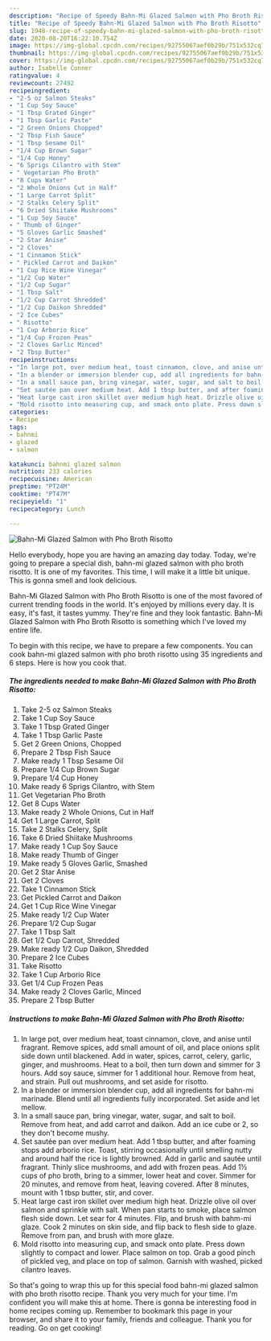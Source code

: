 ```yaml
---
description: "Recipe of Speedy Bahn-Mi Glazed Salmon with Pho Broth Risotto"
title: "Recipe of Speedy Bahn-Mi Glazed Salmon with Pho Broth Risotto"
slug: 1948-recipe-of-speedy-bahn-mi-glazed-salmon-with-pho-broth-risotto
date: 2020-08-20T16:22:10.754Z
image: https://img-global.cpcdn.com/recipes/92755067aef0b29b/751x532cq70/bahn-mi-glazed-salmon-with-pho-broth-risotto-recipe-main-photo.jpg
thumbnail: https://img-global.cpcdn.com/recipes/92755067aef0b29b/751x532cq70/bahn-mi-glazed-salmon-with-pho-broth-risotto-recipe-main-photo.jpg
cover: https://img-global.cpcdn.com/recipes/92755067aef0b29b/751x532cq70/bahn-mi-glazed-salmon-with-pho-broth-risotto-recipe-main-photo.jpg
author: Isabelle Conner
ratingvalue: 4
reviewcount: 27492
recipeingredient:
- "2-5 oz Salmon Steaks"
- "1 Cup Soy Sauce"
- "1 Tbsp Grated Ginger"
- "1 Tbsp Garlic Paste"
- "2 Green Onions Chopped"
- "2 Tbsp Fish Sauce"
- "1 Tbsp Sesame Oil"
- "1/4 Cup Brown Sugar"
- "1/4 Cup Honey"
- "6 Sprigs Cilantro with Stem"
- " Vegetarian Pho Broth"
- "8 Cups Water"
- "2 Whole Onions Cut in Half"
- "1 Large Carrot Split"
- "2 Stalks Celery Split"
- "6 Dried Shiitake Mushrooms"
- "1 Cup Soy Sauce"
- " Thumb of Ginger"
- "5 Gloves Garlic Smashed"
- "2 Star Anise"
- "2 Cloves"
- "1 Cinnamon Stick"
- " Pickled Carrot and Daikon"
- "1 Cup Rice Wine Vinegar"
- "1/2 Cup Water"
- "1/2 Cup Sugar"
- "1 Tbsp Salt"
- "1/2 Cup Carrot Shredded"
- "1/2 Cup Daikon Shredded"
- "2 Ice Cubes"
- " Risotto"
- "1 Cup Arborio Rice"
- "1/4 Cup Frozen Peas"
- "2 Cloves Garlic Minced"
- "2 Tbsp Butter"
recipeinstructions:
- "In large pot, over medium heat, toast cinnamon, clove, and anise until fragrant. Remove spices, add small amount of oil, and place onions split side down until blackened. Add in water, spices, carrot, celery, garlic, ginger, and mushrooms. Heat to a boil, then turn down and simmer for 3 hours. Add soy sauce, simmer for 1 additional hour. Remove from heat, and strain. Pull out mushrooms, and set aside for risotto."
- "In a blender or immersion blender cup, add all ingredients for bahn-mi marinade. Blend until all ingredients fully incorporated. Set aside and let mellow."
- "In a small sauce pan, bring vinegar, water, sugar, and salt to boil. Remove from heat, and add carrot and daikon. Add an ice cube or 2, so they don&#39;t become mushy."
- "Set sautée pan over medium heat. Add 1 tbsp butter, and after foaming stops add arborio rice. Toast, stirring occasionally until smelling nutty and around half the rice is lightly browned. Add in garlic and sautée until fragrant. Thinly slice mushrooms, and add with frozen peas. Add 1½ cups of pho broth, bring to a simmer, lower heat and cover. Simmer for 20 minutes, and remove from heat, leaving covered. After 8 minutes, mount with 1 tbsp butter, stir, and cover."
- "Heat large cast iron skillet over medium high heat. Drizzle olive oil over salmon and sprinkle with salt. When pan starts to smoke, place salmon flesh side down. Let sear for 4 minutes. Flip, and brush with bahm-mi glaze. Cook 2 minutes on skin side, and flip back to flesh side to glaze. Remove from pan, and brush with more glaze."
- "Mold risotto into measuring cup, and smack onto plate. Press down slightly to compact and lower. Place salmon on top. Grab a good pinch of pickled veg, and place on top of salmon. Garnish with washed, picked cilantro leaves."
categories:
- Recipe
tags:
- bahnmi
- glazed
- salmon

katakunci: bahnmi glazed salmon 
nutrition: 233 calories
recipecuisine: American
preptime: "PT24M"
cooktime: "PT47M"
recipeyield: "1"
recipecategory: Lunch

---
```



![Bahn-Mi Glazed Salmon with Pho Broth Risotto](https://img-global.cpcdn.com/recipes/92755067aef0b29b/751x532cq70/bahn-mi-glazed-salmon-with-pho-broth-risotto-recipe-main-photo.jpg)

Hello everybody, hope you are having an amazing day today. Today, we're going to prepare a special dish, bahn-mi glazed salmon with pho broth risotto. It is one of my favorites. This time, I will make it a little bit unique. This is gonna smell and look delicious.



Bahn-Mi Glazed Salmon with Pho Broth Risotto is one of the most favored of current trending foods in the world. It's enjoyed by millions every day. It is easy, it's fast, it tastes yummy. They're fine and they look fantastic. Bahn-Mi Glazed Salmon with Pho Broth Risotto is something which I've loved my entire life.


To begin with this recipe, we have to prepare a few components. You can cook bahn-mi glazed salmon with pho broth risotto using 35 ingredients and 6 steps. Here is how you cook that.

<!--inarticleads1-->

##### The ingredients needed to make Bahn-Mi Glazed Salmon with Pho Broth Risotto:

1. Take 2-5 oz Salmon Steaks
1. Take 1 Cup Soy Sauce
1. Take 1 Tbsp Grated Ginger
1. Take 1 Tbsp Garlic Paste
1. Get 2 Green Onions, Chopped
1. Prepare 2 Tbsp Fish Sauce
1. Make ready 1 Tbsp Sesame Oil
1. Prepare 1/4 Cup Brown Sugar
1. Prepare 1/4 Cup Honey
1. Make ready 6 Sprigs Cilantro, with Stem
1. Get  Vegetarian Pho Broth
1. Get 8 Cups Water
1. Make ready 2 Whole Onions, Cut in Half
1. Get 1 Large Carrot, Split
1. Take 2 Stalks Celery, Split
1. Take 6 Dried Shiitake Mushrooms
1. Make ready 1 Cup Soy Sauce
1. Make ready  Thumb of Ginger
1. Make ready 5 Gloves Garlic, Smashed
1. Get 2 Star Anise
1. Get 2 Cloves
1. Take 1 Cinnamon Stick
1. Get  Pickled Carrot and Daikon
1. Get 1 Cup Rice Wine Vinegar
1. Make ready 1/2 Cup Water
1. Prepare 1/2 Cup Sugar
1. Take 1 Tbsp Salt
1. Get 1/2 Cup Carrot, Shredded
1. Make ready 1/2 Cup Daikon, Shredded
1. Prepare 2 Ice Cubes
1. Take  Risotto
1. Take 1 Cup Arborio Rice
1. Get 1/4 Cup Frozen Peas
1. Make ready 2 Cloves Garlic, Minced
1. Prepare 2 Tbsp Butter




<!--inarticleads2-->

##### Instructions to make Bahn-Mi Glazed Salmon with Pho Broth Risotto:

1. In large pot, over medium heat, toast cinnamon, clove, and anise until fragrant. Remove spices, add small amount of oil, and place onions split side down until blackened. Add in water, spices, carrot, celery, garlic, ginger, and mushrooms. Heat to a boil, then turn down and simmer for 3 hours. Add soy sauce, simmer for 1 additional hour. Remove from heat, and strain. Pull out mushrooms, and set aside for risotto.
1. In a blender or immersion blender cup, add all ingredients for bahn-mi marinade. Blend until all ingredients fully incorporated. Set aside and let mellow.
1. In a small sauce pan, bring vinegar, water, sugar, and salt to boil. Remove from heat, and add carrot and daikon. Add an ice cube or 2, so they don&#39;t become mushy.
1. Set sautée pan over medium heat. Add 1 tbsp butter, and after foaming stops add arborio rice. Toast, stirring occasionally until smelling nutty and around half the rice is lightly browned. Add in garlic and sautée until fragrant. Thinly slice mushrooms, and add with frozen peas. Add 1½ cups of pho broth, bring to a simmer, lower heat and cover. Simmer for 20 minutes, and remove from heat, leaving covered. After 8 minutes, mount with 1 tbsp butter, stir, and cover.
1. Heat large cast iron skillet over medium high heat. Drizzle olive oil over salmon and sprinkle with salt. When pan starts to smoke, place salmon flesh side down. Let sear for 4 minutes. Flip, and brush with bahm-mi glaze. Cook 2 minutes on skin side, and flip back to flesh side to glaze. Remove from pan, and brush with more glaze.
1. Mold risotto into measuring cup, and smack onto plate. Press down slightly to compact and lower. Place salmon on top. Grab a good pinch of pickled veg, and place on top of salmon. Garnish with washed, picked cilantro leaves.




So that's going to wrap this up for this special food bahn-mi glazed salmon with pho broth risotto recipe. Thank you very much for your time. I'm confident you will make this at home. There is gonna be interesting food in home recipes coming up. Remember to bookmark this page in your browser, and share it to your family, friends and colleague. Thank you for reading. Go on get cooking!
